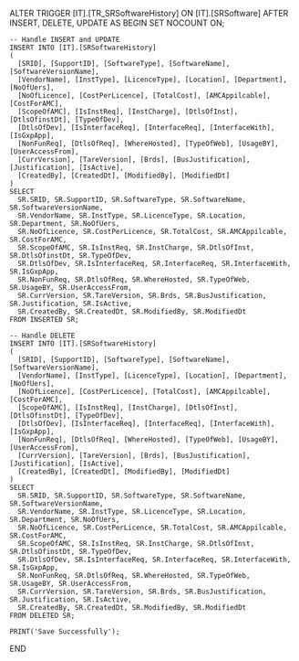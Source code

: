 ALTER TRIGGER [IT].[TR_SRSoftwareHistory]
ON [IT].[SRSoftware]
AFTER INSERT, DELETE, UPDATE
AS
BEGIN
    SET NOCOUNT ON;

    -- Handle INSERT and UPDATE
    INSERT INTO [IT].[SRSoftwareHistory]
    (
      [SRID], [SupportID], [SoftwareType], [SoftwareName], [SoftwareVersionName], 
      [VendorName], [InstType], [LicenceType], [Location], [Department], [NoOfUers], 
      [NoOfLicence], [CostPerLicence], [TotalCost], [AMCAppilcable], [CostForAMC], 
      [ScopeOfAMC], [IsInstReq], [InstCharge], [DtlsOfInst], [DtlsOfinstDt], [TypeOfDev], 
      [DtlsOfDev], [IsInterfaceReq], [InterfaceReq], [InterfaceWith], [IsGxpApp], 
      [NonFunReq], [DtlsOfReq], [WhereHosted], [TypeOfWeb], [UsageBY], [UserAccessFrom], 
      [CurrVersion], [TareVersion], [Brds], [BusJustification], [Justification], [IsActive], 
      [CreatedBy], [CreatedDt], [ModifiedBy], [ModifiedDt]
    )
    SELECT
      SR.SRID, SR.SupportID, SR.SoftwareType, SR.SoftwareName, SR.SoftwareVersionName, 
      SR.VendorName, SR.InstType, SR.LicenceType, SR.Location, SR.Department, SR.NoOfUers, 
      SR.NoOfLicence, SR.CostPerLicence, SR.TotalCost, SR.AMCAppilcable, SR.CostForAMC, 
      SR.ScopeOfAMC, SR.IsInstReq, SR.InstCharge, SR.DtlsOfInst, SR.DtlsOfinstDt, SR.TypeOfDev, 
      SR.DtlsOfDev, SR.IsInterfaceReq, SR.InterfaceReq, SR.InterfaceWith, SR.IsGxpApp, 
      SR.NonFunReq, SR.DtlsOfReq, SR.WhereHosted, SR.TypeOfWeb, SR.UsageBY, SR.UserAccessFrom, 
      SR.CurrVersion, SR.TareVersion, SR.Brds, SR.BusJustification, SR.Justification, SR.IsActive, 
      SR.CreatedBy, SR.CreatedDt, SR.ModifiedBy, SR.ModifiedDt
    FROM INSERTED SR;

    -- Handle DELETE
    INSERT INTO [IT].[SRSoftwareHistory]
    (
      [SRID], [SupportID], [SoftwareType], [SoftwareName], [SoftwareVersionName], 
      [VendorName], [InstType], [LicenceType], [Location], [Department], [NoOfUers], 
      [NoOfLicence], [CostPerLicence], [TotalCost], [AMCAppilcable], [CostForAMC], 
      [ScopeOfAMC], [IsInstReq], [InstCharge], [DtlsOfInst], [DtlsOfinstDt], [TypeOfDev], 
      [DtlsOfDev], [IsInterfaceReq], [InterfaceReq], [InterfaceWith], [IsGxpApp], 
      [NonFunReq], [DtlsOfReq], [WhereHosted], [TypeOfWeb], [UsageBY], [UserAccessFrom], 
      [CurrVersion], [TareVersion], [Brds], [BusJustification], [Justification], [IsActive], 
      [CreatedBy], [CreatedDt], [ModifiedBy], [ModifiedDt]
    )
    SELECT
      SR.SRID, SR.SupportID, SR.SoftwareType, SR.SoftwareName, SR.SoftwareVersionName, 
      SR.VendorName, SR.InstType, SR.LicenceType, SR.Location, SR.Department, SR.NoOfUers, 
      SR.NoOfLicence, SR.CostPerLicence, SR.TotalCost, SR.AMCAppilcable, SR.CostForAMC, 
      SR.ScopeOfAMC, SR.IsInstReq, SR.InstCharge, SR.DtlsOfInst, SR.DtlsOfinstDt, SR.TypeOfDev, 
      SR.DtlsOfDev, SR.IsInterfaceReq, SR.InterfaceReq, SR.InterfaceWith, SR.IsGxpApp, 
      SR.NonFunReq, SR.DtlsOfReq, SR.WhereHosted, SR.TypeOfWeb, SR.UsageBY, SR.UserAccessFrom, 
      SR.CurrVersion, SR.TareVersion, SR.Brds, SR.BusJustification, SR.Justification, SR.IsActive, 
      SR.CreatedBy, SR.CreatedDt, SR.ModifiedBy, SR.ModifiedDt
    FROM DELETED SR;

    PRINT('Save Successfully');
END
